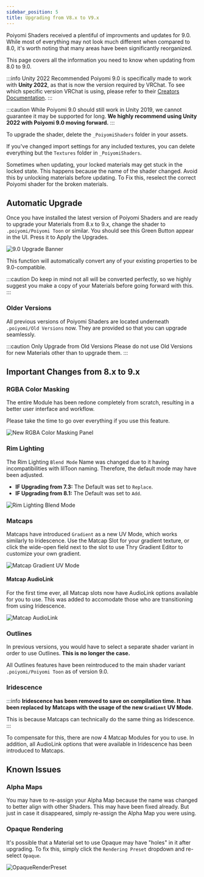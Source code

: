 ```yaml
---
sidebar_position: 5
title: Upgrading from V8.x to V9.x
---
```


Poiyomi Shaders received a plentiful of improvments and updates for 9.0. While most of everything may not look much different when compared to 8.0, it's worth noting that many areas have been significantly reorganized.

This page covers all the information you need to know when updating from 8.0 to 9.0.

:::info Unity 2022 Recommended
Poiyomi 9.0 is specifically made to work with **Unity 2022**, as that is now the version required by VRChat. To see which specific version VRChat is using, please refer to their [Creators Documentation](https://creators.vrchat.com/sdk/upgrade/current-unity-version/).
:::

:::caution
While Poiyomi 9.0 should still work in Unity 2019, we cannot guarantee it may be supported for long. **We highly recommend using Unity 2022 with Poiyomi 9.0 moving forward.**
:::

To upgrade the shader, delete the `_PoiyomiShaders` folder in your assets.

If you've changed import settings for any included textures, you can delete everything but the `Textures` folder in `_PoiyomiShaders`.

Sometimes when updating, your locked materials may get stuck in the locked state. This happens because the name of the shader changed. Avoid this by unlocking materials before updating. To Fix this, reselect the correct Poiyomi shader for the broken materials.

## Automatic Upgrade

Once you have installed the latest version of Poiyomi Shaders and are ready to upgrade your Materials from 8.x to 9.x, change the shader to `.poiyomi/Poiyomi Toon` or similar. You should see this Green Button appear in the UI. Press it to Apply the Upgrades.

![9.0 Upgrade Banner](/img/general/Poi9UpgradePic.png)

This function will automatically convert any of your existing properties to be 9.0-compatible.

:::caution
Do keep in mind not all will be converted perfectly, so we highly suggest you make a copy of your Materials before going forward with this.
:::

### Older Versions

All previous versions of Poiyomi Shaders are located underneath `.poiyomi/Old Versions` now. They are provided so that you can upgrade seamlessly.

:::caution Only Upgrade from Old Versions
Please do not use Old Versions for new Materials other than to upgrade them.
:::

## Important Changes from 8.x to 9.x

### RGBA Color Masking

The entire Module has been redone completely from scratch, resulting in a better user interface and workflow.

Please take the time to go over everything if you use this feature.

![New RGBA Color Masking Panel](/img/general/9UpRGBAColMask.png)

### Rim Lighting

The Rim Lighting `Blend Mode` Name was changed due to it having incompatibilities with lilToon naming. Therefore, the default mode may have been adjusted.

- **IF Upgrading from 7.3:** The Default was set to `Replace`.
- **IF Upgrading from 8.1:** The Default was set to `Add`.

![Rim Lighting Blend Mode](/img/general/9UpRimBlend.png)

### Matcaps

Matcaps have introduced `Gradient` as a new UV Mode, which works similarly to Iridescence. Use the Matcap Slot for your gradient texture, or click the wide-open field next to the slot to use Thry Gradient Editor to customize your own gradient.

![Matcap Gradient UV Mode](/img/general/MatcapGradient.png)

#### Matcap AudioLink

For the first time ever, all Matcap slots now have AudioLink options available for you to use. This was added to accomodate those who are transitioning from using Iridescence.

![Matcap AudioLink](/img/general/MatcapAudioLink.png)

### Outlines

In previous versions, you would have to select a separate shader variant in order to use Outlines. **This is no longer the case.**

All Outlines features have been reintroduced to the main shader variant `.poiyomi/Poiyomi Toon` as of version 9.0.

### Iridescence

:::info
**Iridescence has been removed to save on compilation time. It has been replaced by Matcaps with the usage of the new `Gradient` UV Mode.**

This is because Matcaps can technically do the same thing as Iridescence.
:::

To compensate for this, there are now 4 Matcap Modules for you to use. In addition, all AudioLink options that were available in Iridescence has been introduced to Matcaps.

## Known Issues

### Alpha Maps

You may have to re-assign your Alpha Map because the name was changed to better align with other Shaders. This may have been fixed already. But just in case it disappeared, simply re-assign the Alpha Map you were using.

### Opaque Rendering

It's possible that a Material set to use Opaque may have "holes" in it after upgrading. To fix this, simply click the `Rendering Preset` dropdown and re-select `Opaque`.

![OpaqueRenderPreset](/img/general/9UpRe-selectOpaque.png)